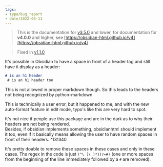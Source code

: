 ```yaml
---
tags:
- type/bug_report
- date/2022-03-11
---
```

   
> This is the documentation for [v3.5.0](../Changelog/v3.5.0.md) and lower, for documentation for **v4.0.0** and higher, see [https://obsidian-html.github.io/v4](https://obsidian-html.github.io/v4)   
   
   
> Fixed in [v1.1.0](../Changelog/v1.1.0.md)   
   
It's possible in Obsidian to have a space in front of a header tag and still have it display as a header:   
``` md
# is an h1 header
 # is an h1 header too
```
   
   
This is not allowed in proper markdown though. So this leads to the headers not being recognized by python-markdown.   
   
This is technically a user error, but it happened to me, and with the new auto-format feature in edit mode, typo's like this are very hard to spot.    
   
It's not nice if people use this package and are in the dark as to why their headers are not being rendered.     
Besides, if obsidian implements something, obsidianhtml should implement it too, even if it basically means allowing the user to have random spaces in front of their headers. ^131340   
   
It's pretty doable to remove these spaces in these cases and only in these cases. The regex in the code is just `(^\ [\ ]*)(?=#)` (one or more spaces from the beginning of the line immediately followed by a `#` are removed).